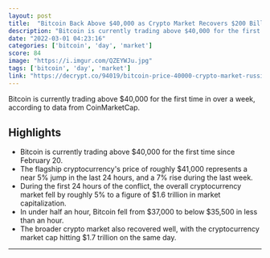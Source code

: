 ```yaml
---
layout: post
title:  "Bitcoin Back Above $40,000 as Crypto Market Recovers $200 Billion."
description: "Bitcoin is currently trading above $40,000 for the first time in over a week, according to data from CoinMarketCap."
date: "2022-03-01 04:23:16"
categories: ['bitcoin', 'day', 'market']
score: 84
image: "https://i.imgur.com/QZEYWJu.jpg"
tags: ['bitcoin', 'day', 'market']
link: "https://decrypt.co/94019/bitcoin-price-40000-crypto-market-russia-ukraine"
---
```


Bitcoin is currently trading above $40,000 for the first time in over a week, according to data from CoinMarketCap.

## Highlights

- Bitcoin is currently trading above $40,000 for the first time since February 20.
- The flagship cryptocurrency's price of roughly $41,000 represents a near 5% jump in the last 24 hours, and a 7% rise during the last week.
- During the first 24 hours of the conflict, the overall cryptocurrency market fell by roughly 5% to a figure of $1.6 trillion in market capitalization.
- In under half an hour, Bitcoin fell from $37,000 to below $35,500 in less than an hour.
- The broader crypto market also recovered well, with the cryptocurrency market cap hitting $1.7 trillion on the same day.

---
